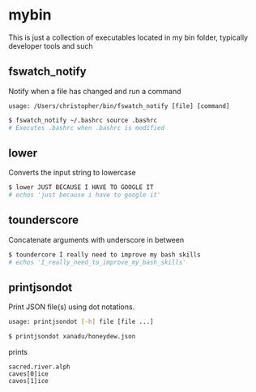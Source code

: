 # mybin
This is just a collection of executables located in my bin folder, typically developer tools and such

## fswatch_notify
Notify when a file has changed and run a command

```
usage: /Users/christopher/bin/fswatch_notify [file] [command]
```

```bash
$ fswatch_notify ~/.bashrc source .bashrc
# Executes .bashrc when .bashrc is modified
```


## lower
Converts the input string to lowercase

```bash
$ lower JUST BECAUSE I HAVE TO GOOGLE IT
# echos 'just because i have to google it'
```

## tounderscore
Concatenate arguments with underscore in between

```bash
$ toundercore I really need to improve my bash skills
# echos 'I_really_need_to_improve_my_bash_skills'
```

## printjsondot
Print JSON file(s) using dot notations. 

````bash
usage: printjsondot [-h] file [file ...]
````

```bash
$ printjsondot xanadu/honeydew.json
```
prints 
```
sacred.river.alph 
caves[0]ice 
caves[1]ice 
```